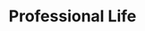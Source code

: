 ---
templateKey: professional
title: Professional Life
heading: Professional Experience
experiences:
  - title: Associate Applications Engineer
    company: Medidata Solutions
    timespan: Aug 2021 - Present
    picture:
      name: medidata
      link: https://www.medidata.com/en/
    location: New York, NY
    bullets:
      - Boosted performance of an object sharing service by 8x that handles millions of objects being filtered and written to the database by reducing the computation load with adding more constraints to the queries.
      - Refactored legacy React components into hooks to increase reusability by 50% and to increase readability.
      - Integrated a cohesive React state management pattern for increased scalability and readability
      - Fixed a bug that allowed users to input duplicates into 4 database tables dealing with thousands of rows with production data.
      - Pioneered PACT contract testing for the system to increase confidence in successful connections to other services.
      - Collaborated with other products to establish contract testing as a common practice between services for more reliable requests and responses across the company.
      - Developed Sumo Logic analytics queries to alert developers when users were experiencing errors, therefore, allowing us to get on top of errors before the user could submit a critical incident ticket.
    technologies:
      - Rails
      - React
      - Ruby
      - HTML / (S)CSS
      - JavaScript
      - MySQL
  - title: Applications Engineer Internship
    company: Medidata Solutions
    timespan: Jun - Aug 2020
    picture:
      name: medidata
      link: https://www.medidata.com/en/
    location: New York, NY Remote
    bullets:
      - Implemented several major data visualization techniques so the clients can view and interact with their data with ease on smaller viewing windows.
      - Scalable contributions were made so the team could easily distribute these changes to other areas in the app.
      - Created a database view for other teams to integrate with.
    technologies:
      - Rails
      - HAML
      - Ruby
      - HTML / (S)CSS
      - JavaScript
      - MySQL
  - title: Full Stack Developer Internship
    company: BMW
    timespan: May - Aug 2019
    picture:
      name: bmw
      link: https://www.bmw.com/en/index.html
    location: Greenville, SC
    bullets:
      - Implemented several major features for My Car Is Born in personal portal using React and Redux, then migrated to Apollo.
      - Supported the BMW and MINI brands within the same My Car Is Born repository using a custom webpack config in order to maximize code reusability.
      - Migrated from a RESTful microservice architecture to a single endpoint using Apollo Server and Express.
      - Refined the frontend to be as performant as possible using best practices like code splitting, lazy loading, prefetching, and implementing a PWA using a Workbox service worker.
    technologies:
      - React
      - ExpressJS
      - GraphQL
      - HTML / (S)CSS
      - JavaScript
      - Webpack
  - title: Cloud Architect Internship
    company: BMW
    timespan: Jan - May 2019
    picture:
      name: bmw
      link: https://www.bmw.com/en/index.html
    location: Greenville, SC
    bullets:
      - Composed 2 Kubernetes manifests for secure, production ready, MariaDB deployments. One manifest is for the highly available Galera cluster and the other is for the Master-Slave cluster, both take advantage of MariaDB Maxscale.
      - Explored AWS Lambda functions and Kubeless functions for a microservice replacement. Developed a serverless function to keep cross account target groups updated in AWS so our Kubernetes cluster’s nodes can stay highly available.
      - Developed Splunk Analytics algorithms to demonstrate user activity and feature effectiveness.
      - Accommodated infrastructure support for 4 major web applications. Each project has several microservices and working in the continuous development agile working model.
    technologies:
      - Kubernetes
      - Docker
      - AWS
      - MariaDB
      - Node.js
  - title: Full Stack Developer
    company: Clemson University
    timespan: Feb - May 2020
    picture:
      name: paw
      link: https://clemsonchoirs.com
    location: Clemson, SC
    button:
      openNewTab: true
      link: https://clemsonchoirs.com
      text: Check it out
    bullets:
      - Designing and implementing Clemson University’s Vocal Arts new website.
      - Created using GatsbyJS and Netlify CMS to allow the admins an easy access to edit content and make the website incredibly performant
    technologies:
      - React
      - Gatsby
      - GraphQL
      - HTML / (S)CSS
      - JavaScript
  - title: Full Stack Developer
    company: Clemson University
    timespan: Jan 2018 - Present
    picture:
      name: paw
      link: http://tband.people.clemson.edu
    location: Clemson, SC
    button:
      openNewTab: true
      link: http://tband.people.clemson.edu
      text: Check it out
    bullets:
      - Designed and developed a completely new website for Tiger Band, Clemson University Drumline, and Clemson University Tiger Band Association.
      - Continuous development and improvements.
      - Working with a team of 3 students to make the web experience for Tiger Band better.
    technologies:
      - HTML / (S)CSS
      - PHP
      - JavaScript
  - title: Software Developer Internship
    company: BMW
    timespan: May - Aug 2018
    picture:
      name: bmw
      link: https://www.bmw.com/en/index.html
    location: Greenville, SC
    bullets:
      - Led 4 people to test and develop end-to-end automated test scripts for complex web applications.
      - Gathered and handled new ideas and information from the team to improve the way the team tests web/mobile applications.
      - Provided and proved a better flow for the test team in how to develop and document tests to allow more creative thought from the test engineers.
      - Crafted new standards for developing end-to-end automated tests and implemented them for a major application.
      - Finished development of automated test scripts for a major feature of the BMW Connected mobile application.
    technologies:
      - JavaScript
      - Selenium
      - Jest
      - HTML / (S)CSS
      - Protractor
      - Appium
  - title: Software Developer Internship
    company: BMW
    timespan: Aug - Dec 2017
    picture:
      name: bmw
      link: https://www.bmw.com/en/index.html
    location: Greenville, SC
    bullets:
      - Implemented part of My Car Is Born, a major feature in the BMW Connected app.
      - Designed, developed, and pioneered end-to-end automated testing for My Car Is Born. Automated testing was an unseen area for my department at this time.
      - Pioneered and created an automated testing stack to run automated tests on both iOS and Android simultaneously using Protractor and Appium. The testing team could now use the same framework to write tests for the web applications as well as mobile applications; this enables the team easily maintain tests and switch between projects
    technologies:
      - TypeScript
      - Angular
      - JavaScript
      - Selenium
      - Jest
      - HTML / (S)CSS
      - Protractor
      - Appium
  - title: Information Technology Technician
    company: Clemson University
    timespan: Aug - Dec 2019
    picture:
      name: paw
      link: http://vrclub.people.clemson.edu/home/
    location: Clemson, SC
    button:
      openNewTab: true
      link: http://vrclub.people.clemson.edu/home/
      text: Check it out
    bullets:
      - Helping people have the best virtual reality experience possible at the Clemson University Immersive Space and moving the website to a self hosted solution.
    technologies:
      - Virtual Reality
      - Unity
      - C#
      - SteamVR
  - title: Virtual Reality Creative Inquiry IT
    company: Clemson University
    timespan: Jan - May 2018
    picture:
      name: paw
      link: http://laurastanley.mystrikingly.com/
    location: Clemson, SC
    button:
      openNewTab: true
      link: http://laurastanley.mystrikingly.com/
      text: Check it out
    bullets:
      - Designed a way to sync data coming from bio-pack systems and the virtual reality experience in order to measure and hypothesize based on the data recorded.
      - Coordinated with the project leads on which virtual reality experience will be most effective to relax the patient undergoing surgery.
      - Predominately was IT help for the project leads.
    technologies:
      - Virtual Reality
secondHeading: My Projects
projects: 
  - title: Clemson Vocal Arts Website
    timespan: Feb - May 2020
    picture:
      name: paw
      link: https://clemsonchoirs.com
    button:
      openNewTab: true
      link: https://clemsonchoirs.com
      text: Check it out
    bullets:
      - Designing and implementing Clemson University’s Vocal Arts new website.
      - Created using GatsbyJS and Netlify CMS to allow the admins an easy access to edit content and make the website incredibly performant.
    technologies:
      - React
      - Gatsby
      - GraphQL
      - HTML / (S)CSS
      - JavaScript
  - title: Tiger Band Website
    company: Clemson University
    timespan: Jan 2018 - Present
    picture:
      name: paw
      link: http://tband.people.clemson.edu
    location: Clemson, SC
    button:
      openNewTab: true
      link: http://tband.people.clemson.edu
      text: Check it out
    bullets:
      - Designed and developed a completely new website for Tiger Band, Clemson University Drumline, and Clemson University Tiger Band Association.
      - Continuous development and improvements.
      - Working with a team of 3 students to make the web experience for Tiger Band better.
    technologies:
      - HTML / (S)CSS
      - PHP
      - JavaScript
thirdHeading: Awards
awards:
  - title: Eagle Scout
    company: BSA
    timespan: June 2015
    picture:
      name: eagleScout
      link: https://www.scouting.org/
  - title: National Finalist
    company: Technology Students Association
    timespan: June 2016
    picture:
      name: tsa
      link: https://tsaweb.org/
  - title: Connections Team
    company: Clemson FCA
    timespan: Fall 2020 - Spring 2021
    picture:
      name: fca
      link: https://www.clemsonfca.org/
  - title: Trumpet Section Leader
    company: Clemson Unversity Tiger Band
    timespan: Fall 2018, 2019, and 2020
    picture:
      name: paw
      link: http://tband.people.clemson.edu
  - title: Assist. Site Leader
    company: Salkehatchie Summer Service
    timespan: Summer 2017, 2018, and 2019
    picture:
      name: salkehatchie
      link: https://salkehatchie.org/
  - title: President's list
    company: Clemson University
    timespan: Fall 2016, Spring 2018, and Fall 2019
    picture:
      name: paw
      link: https://clemson.edu
  - title: Dean's list
    company: Clemson University
    timespan: Spring 2017, Fall 2018, and Spring 2020
    picture:
      name: paw
      link: https://clemson.edu
  - title: Honor Band of America
    company: Music For All
    timespan: Spring 2016
    picture:
      name: honorbandofamerica
      link: https://clemson.edu
fourthHeading: Education
school: Clemson University
major: Bachelor of Science in Computer Science
minor: Minor in Business Administration
gpa: GPA 3.87/4.00
subheading: Notable Classes
classes:
  - title: Virtual Reality Systems
    timespan: Fall 2018
    description: Design and implementation of software systems necessary to create virtual environments. Discusses techniques for achieving real-time, dynamic display of photorealistic, synthetic images. Includes hands-on experience with electromagnetically-tracked, head-mounted displays and requires, as a final project, the design and construction of a virtual environment.
  - title: Mobile Development
    timespan: Fall 2019
    description: Detailed study of programming, tools, and design decisions involved in developing applications for mobile devices. Students design and implement a nontrivial software application for a mobile device.
  - title: Design Analysis of Algorithms and Data Structures
    timespan: Spring 2018
    description: Introduction to algorithm design and analysis. Topics include advanced data structures, amortized analysis, dynamic programming, graph algorithms, intractability and applications.
  - title: Artificial Intelligence
    timespan: Fall 2020
    description: This course presents fundamental concepts in Artificial Intelligence. Specific topics include uninformed and informed search techniques, game playing, Markov decision processes, reinforcement learning, uncertain knowledge and probabilistic reasoning, constraint satisfaction problems, and supervised learning.
  - title: Machine Learning
    timespan: Fall 2020
    description: Students learn to code machine learning algorithms from basic principles, without machine learning libraries. Topics include supervised learning such as regression and classification; unsupervised learning, such as clustering; and measures of performance such as bias/variance theory, measures, and error metrics.
---